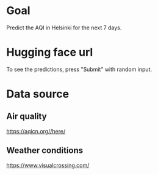 # Goal

Predict the AQI in Helsinki for the next 7 days.

# Hugging face url


To see the predictions, press "Submit" with random input.

# Data source

## Air quality

https://aqicn.org//here/

## Weather conditions

https://www.visualcrossing.com/
